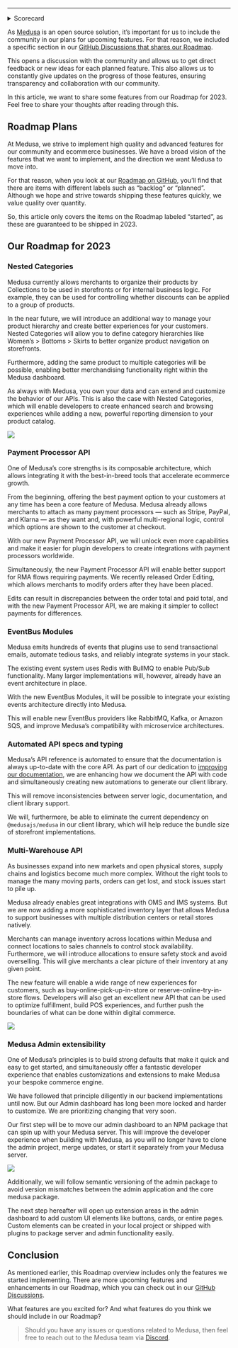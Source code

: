 ---

<details>
  <summary>Scorecard</summary>


> ⚠️ This should not be edited by the author.


[Content Quality](05a50394-45a2-4ec0-907b-48c6cfc07700)



  </details>


As [Medusa](https://github.com/medusajs/medusa) is an open source solution, it’s important for us to include the community in our plans for upcoming features. For that reason, we included a specific section in our [GitHub Discussions that shares our Roadmap](https://github.com/medusajs/medusa/discussions/categories/roadmap).


This opens a discussion with the community and allows us to get direct feedback or new ideas for each planned feature. This also allows us to constantly give updates on the progress of those features, ensuring transparency and collaboration with our community.


In this article, we want to share some features from our Roadmap for 2023. Feel free to share your thoughts after reading through this.


## Roadmap Plans


At Medusa, we strive to implement high quality and advanced features for our community and ecommerce businesses. We have a broad vision of the features that we want to implement, and the direction we want Medusa to move into.


For that reason, when you look at our [Roadmap on GitHub](https://github.com/medusajs/medusa/discussions/categories/roadmap), you’ll find that there are items with different labels such as “backlog” or “planned”. Although we hope and strive towards shipping these features quickly, we value quality over quantity.


So, this article only covers the items on the Roadmap labeled “started”, as these are guaranteed to be shipped in 2023.


## Our Roadmap for 2023


### Nested Categories


Medusa currently allows merchants to organize their products by Collections to be used in storefronts or for internal business logic. For example, they can be used for controlling whether discounts can be applied to a group of products.


In the near future, we will introduce an additional way to manage your product hierarchy and create better experiences for your customers. Nested Categories will allow you to define category hierarchies like Women’s > Bottoms > Skirts to better organize product navigation on storefronts.


Furthermore, adding the same product to multiple categories will be possible, enabling better merchandising functionality right within the Medusa dashboard.


As always with Medusa, you own your data and can extend and customize the behavior of our APIs. This is also the case with Nested Categories, which will enable developers to create enhanced search and browsing experiences while adding a new, powerful reporting dimension to your product catalog.


![](//atnXFNwWYr.png)


### **Payment Processor API**


One of Medusa’s core strengths is its composable architecture, which allows integrating it with the best-in-breed tools that accelerate ecommerce growth.


From the beginning, offering the best payment option to your customers at any time has been a core feature of Medusa. Medusa already allows merchants to attach as many payment processors — such as Stripe, PayPal, and Klarna — as they want and, with powerful multi-regional logic, control which options are shown to the customer at checkout.


With our new Payment Processor API, we will unlock even more capabilities and make it easier for plugin developers to create integrations with payment processors worldwide.


Simultaneously, the new Payment Processor API will enable better support for RMA flows requiring payments. We recently released Order Editing, which allows merchants to modify orders after they have been placed.


Edits can result in discrepancies between the order total and paid total, and with the new Payment Processor API, we are making it simpler to collect payments for differences.


### **EventBus Modules**


Medusa emits hundreds of events that plugins use to send transactional emails, automate tedious tasks, and reliably integrate systems in your stack. 


The existing event system uses Redis with BullMQ to enable Pub/Sub functionality. Many larger implementations will, however, already have an event architecture in place.


With the new EventBus Modules, it will be possible to integrate your existing events architecture directly into Medusa.


This will enable new EventBus providers like RabbitMQ, Kafka, or Amazon SQS, and improve Medusa’s compatibility with microservice architectures.


### Automated API specs and typing


Medusa’s API reference is automated to ensure that the documentation is always up-to-date with the core API. As part of our dedication to [improving our documentation](https://medusajs.com/blog/how-we-improved-our-documentation/), we are enhancing how we document the API with code and simultaneously creating new automations to generate our client library.


This will remove inconsistencies between server logic, documentation, and client library support. 


We will, furthermore, be able to eliminate the current dependency on `@medusajs/medusa` in our client library, which will help reduce the bundle size of storefront implementations. 


### Multi-Warehouse API


As businesses expand into new markets and open physical stores, supply chains and logistics become much more complex. Without the right tools to manage the many moving parts, orders can get lost, and stock issues start to pile up. 


Medusa already enables great integrations with OMS and IMS systems. But we are now adding a more sophisticated inventory layer that allows Medusa to support businesses with multiple distribution centers or retail stores natively.


Merchants can manage inventory across locations within Medusa and connect locations to sales channels to control stock availability.  Furthermore, we will introduce allocations to ensure safety stock and avoid overselling. This will give merchants a clear picture of their inventory at any given point. 


The new feature will enable a wide range of new experiences for customers, such as buy-online-pick-up-in-store or reserve-online-try-in-store flows. Developers will also get an excellent new API that can be used to optimize fulfillment, build POS experiences, and further push the boundaries of what can be done within digital commerce.


![](//G9VcfjPSg3.png)


### Medusa Admin extensibility


One of Medusa’s principles is to build strong defaults that make it quick and easy to get started, and simultaneously offer a fantastic developer experience that enables customizations and extensions to make Medusa your bespoke commerce engine.


We have followed that principle diligently in our backend implementations until now. But our Admin dashboard has long been more locked and harder to customize. We are prioritizing changing that very soon.


Our first step will be to move our admin dashboard to an NPM package that can spin up with your Medusa server. This will improve the developer experience when building with Medusa, as you will no longer have to clone the admin project, merge updates, or start it separately from your Medusa server.


![](//6iiyLWOJUI.png)


Additionally, we will follow semantic versioning of the admin package to avoid version mismatches between the admin application and the core medusa package.


The next step hereafter will open up extension areas in the admin dashboard to add custom UI elements like buttons, cards, or entire pages. Custom elements can be created in your local project or shipped with plugins to package server and admin functionality easily.


## Conclusion


As mentioned earlier, this Roadmap overview includes only the features we started implementing. There are more upcoming features and enhancements in our Roadmap, which you can check out in our [GitHub Discussions](https://github.com/medusajs/medusa/discussions/categories/roadmap).


What features are you excited for? And what features do you think we should include in our Roadmap?


> Should you have any issues or questions related to Medusa, then feel free to reach out to the Medusa team via [Discord](https://discord.gg/F87eGuwkTp).

